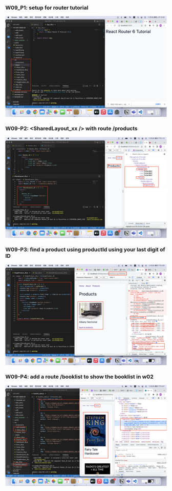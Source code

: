### W09_P1: setup for router tutorial
![](w09-p1.png)

### W09-P2: <SharedLayout_xx /> with route /products
![](w09-p2.png)

### W09-P3: find a product using productId using your last digit of ID
![](w09-p3.png)

### W09-P4: add a route /booklist to show the booklist in w02
![](w09-p4.png)